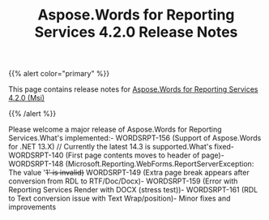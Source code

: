 ﻿---
title: Aspose.Words for Reporting Services 4.2.0 Release Notes
description: "Aspose.Words for Reporting Services 4.2.0 Release Notes – learn about the latest updates and fixes."
type: docs
weight: 20
url: /reportingservices/aspose-words-for-reporting-services-4-2-0-release-notes/
---

{{% alert color="primary" %}} 

This page contains release notes for [Aspose.Words for Reporting Services 4.2.0 (Msi)](https://downloads.aspose.com/words/reportingservices/new-releases/aspose.words-for-reporting-services-4.2.0-\(msi\)/)

{{% /alert %}} 

Please welcome a major release of Aspose.Words for Reporting Services.What's implemented:- WORDSRPT-156 (Support of Aspose.Words for .NET 13.X) // Currently the latest 14.3 is supported.What's fixed- WORDSRPT-140 (First page contents moves to header of page)- WORDSRPT-148 (Microsoft.Reporting.WebForms.ReportServerException: The value '~~1' is invalid)~~ WORDSRPT-149 (Extra page break appears after conversion from RDL to RTF/Doc/Docx)- WORDSRPT-159 (Error with Reporting Services Render with DOCX (stress test))- WORDSRPT-161 (RDL to Text conversion issue with Text Wrap/position)- Minor fixes and improvements
